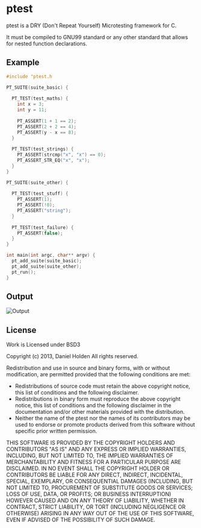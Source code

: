 ptest
=====

ptest is a DRY (Don't Repeat Yourself) Microtesting framework for C.

It must be compiled to GNU99 standard or any other standard that allows for nested function declarations.

Example
-------

```c
#include "ptest.h

PT_SUITE(suite_basic) {
  
  PT_TEST(test_maths) {
    int x = 3;
    int y = 11;
  
    PT_ASSERT(1 + 1 == 2);
    PT_ASSERT(2 + 2 == 4);
    PT_ASSERT(y - x == 8);    
  }
  
  PT_TEST(test_strings) { 
    PT_ASSERT(strcmp("x", "x") == 0);
    PT_ASSERT_STR_EQ("x", "x");
  }
}

PT_SUITE(suite_other) {
  
  PT_TEST(test_stuff) { 
    PT_ASSERT(1);
    PT_ASSERT(!0);
    PT_ASSERT("string");
  }
  
  PT_TEST(test_failure) {
    PT_ASSERT(false);
  }  
}

int main(int argc, char** argv) {
  pt_add_suite(suite_basic);
  pt_add_suite(suite_other);
  pt_run();
}
```

Output
------

![Output](http://github.com/orangeduck/ptest/output.png)

License
-------

Work is Licensed under BSD3

Copyright (c) 2013, Daniel Holden
All rights reserved.

Redistribution and use in source and binary forms, with or without modification, are permitted provided that the following conditions are met:

* Redistributions of source code must retain the above copyright notice, this list of conditions and the following disclaimer.
* Redistributions in binary form must reproduce the above copyright notice, this list of conditions and the following disclaimer in the documentation and/or other materials provided with the distribution.
* Neither the name of the ptest nor the names of its contributors may be used to endorse or promote products derived from this software without specific prior written permission.

THIS SOFTWARE IS PROVIDED BY THE COPYRIGHT HOLDERS AND CONTRIBUTORS "AS IS" AND ANY EXPRESS OR IMPLIED WARRANTIES, INCLUDING, BUT NOT LIMITED TO, THE IMPLIED WARRANTIES OF MERCHANTABILITY AND FITNESS FOR A PARTICULAR PURPOSE ARE DISCLAIMED. IN NO EVENT SHALL THE COPYRIGHT HOLDER OR CONTRIBUTORS BE LIABLE FOR ANY DIRECT, INDIRECT, INCIDENTAL, SPECIAL, EXEMPLARY, OR CONSEQUENTIAL DAMAGES (INCLUDING, BUT NOT LIMITED TO, PROCUREMENT OF SUBSTITUTE GOODS OR SERVICES; LOSS OF USE, DATA, OR PROFITS; OR BUSINESS INTERRUPTION) HOWEVER CAUSED AND ON ANY THEORY OF LIABILITY, WHETHER IN CONTRACT, STRICT LIABILITY, OR TORT (INCLUDING NEGLIGENCE OR OTHERWISE) ARISING IN ANY WAY OUT OF THE USE OF THIS SOFTWARE, EVEN IF ADVISED OF THE POSSIBILITY OF SUCH DAMAGE.


